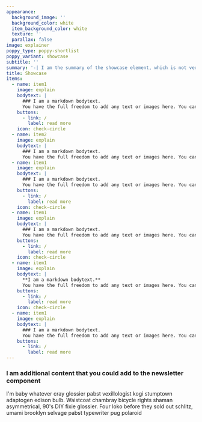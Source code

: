 ```yaml
---
appearance:
  background_image: ''
  background_color: white
  item_background_color: white
  texture: ''
  parallax: false
image: explainer
poppy_type: poppy-shortlist
poppy_variant: showcase
subtitle: ''
summary: '-| I am the summary of the showcase element, which is not very relevant'
title: Showcase
items:
  - name: item1
    image: explain
    bodytext: |
      ### I am a markdown bodytext.
      You have the full freedom to add any text or images here. You can even embed columns as shortcodes.
    buttons:
      - link: /
        label: read more
    icon: check-circle
  - name: item2
    image: explain
    bodytext: |
      ### I am a markdown bodytext.
      You have the full freedom to add any text or images here. You can even embed columns as shortcodes.
  - name: item1
    image: explain
    bodytext: |
      ### I am a markdown bodytext.
      You have the full freedom to add any text or images here. You can even embed columns as shortcodes.
    buttons:
      - link: /
        label: read more
    icon: check-circle
  - name: item1
    image: explain
    bodytext: |
      ### I am a markdown bodytext.
      You have the full freedom to add any text or images here. You can even embed columns as shortcodes.
    buttons:
      - link: /
        label: read more
    icon: check-circle
  - name: item1
    image: explain
    bodytext: |
      **I am a markdown bodytext.**
      You have the full freedom to add any text or images here. You can even embed columns as shortcodes.
    buttons:
      - link: /
        label: read more
    icon: check-circle
  - name: item1
    image: explain
    bodytext: |
      ### I am a markdown bodytext.
      You have the full freedom to add any text or images here. You can even embed columns as shortcodes.
    buttons:
      - link: /
        label: read more
---
```


### I am additional content that you could add to the newsletter component
I'm baby whatever cray glossier pabst vexillologist kogi stumptown adaptogen edison bulb.
Waistcoat chambray bicycle rights shaman asymmetrical, 90's DIY fixie glossier.
Four loko before they sold out schlitz, umami brooklyn selvage pabst typewriter pug polaroid
